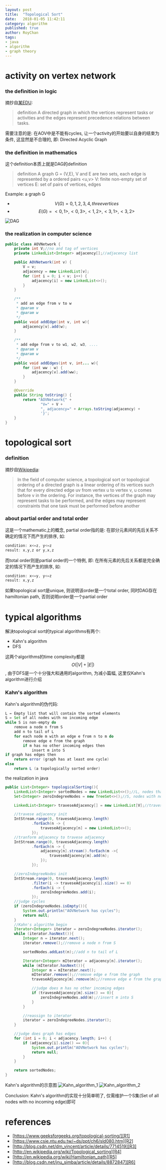 ```yaml
---
layout: post
title:  "Topological Sort"
date:   2018-01-05 11:42:11
category: algorithm
published: true
author: RoyChan
tags:
- java
- algorithm
- graph theory
---
```


# activity on vertex network

### the definition in logic
摘抄自[某EDU][R2]:
> definition
> A directed graph in which the vertices represent tasks or activities and the edges represent precedence relations between tasks.

需要注意的是: 在AOV中是不能有cycles, 让一个activity的开始要以自身的结束为条件, 这显然是不合理的, 即: Directed Acyclic Graph

### the definition in mathematics
这个definition本质上就是DAG的definition
> definition
> A graph G = (V,E), V and E are two sets, each edge is represented by a ordered pairs <u,v>
> V: finite non-empty set of vertices
> E: set of pairs of vertices, edges

Example: a graph G
* $$V(G) = {0, 1, 2, 3, 4}, three vertices$$
* $$E(G) = {<0,1>,<0,3>,<1,2>,<3,1>,<3,2>}$$

![DAG](https://raw.githubusercontent.com/RoyWorld/RoyWorld.github.io/master/images/20170105_DAG.png)

### the realization in computer science
```java
public class AOVNetwork {
    private int V;//no and tag of vertices
    private LinkedList<Integer> adjacency[];//adjacency list

    public AOVNetwork(int v) {
        V = v;
        adjacency = new LinkedList[v];
        for (int i = 0; i < v; i++) {
            adjacency[i] = new LinkedList<>();
        }
    }

    /**
     * add an edge from v to w
     * @param v
     * @param w
     */
    public void addEdge(int v, int w){
        adjacency[v].add(w);
    }

    /**
     * add edge from v to w1, w2, w3, ....
     * @param v
     * @param w
     */
    public void addEdges(int v, int... w){
        for (int ww : w) {
            adjacency[v].add(ww);
        }
    }

    @Override
    public String toString() {
        return "AOVNetwork{" +
                "V=" + V +
                ", adjacency=" + Arrays.toString(adjacency) +
                '}';
    }
}
```

# topological sort

### definition
摘抄自[Wikipedia][R4]:
> In the field of computer science, a topological sort or topological ordering of a directed graph is a linear ordering of its vertices such that for every directed edge uv from vertex u to vertex v, u comes before v in the ordering.
> For instance, the vertices of the graph may represent tasks to be performed, and the edges may represent constraints that one task must be performed before another

### about partial order and total order
这是一个mathematic上的概念, partial order指的是: 在部分元素间的先后关系不确定的情况下而产生的排序, 如:
```java
condition: x<=z, y<=z
result: x,y,z or y,x,z
```

而total order则是partial order的一个特例, 即: 在所有元素的先后关系都是完全确定的情况下而产生的排序, 如:
```java
condition: x<=y, y<=z
result: x,y,z
```

如果topological sort是unique, 则说明该order是一个total order, 同时DAG存在hamiltonian path, 否则说明order是一个partial order

# typical algorithms

解决topological sort的typical algorithms有两个:
* Kahn's algorithm
* DFS

这两个algorithms的time complexity都是$$O(|V| + |E|)$$, 由于DFS是一个十分强大和通用的algorithm, 为减小篇幅, 这里仅Kahn's algorithm进行介绍

### Kahn's algorithm
Kahn's algorithm的伪代码:
```java
L ← Empty list that will contain the sorted elements
S ← Set of all nodes with no incoming edge
while S is non-empty do
    remove a node n from S
    add n to tail of L
    for each node m with an edge e from n to m do
        remove edge e from the graph
        if m has no other incoming edges then
            insert m into S
if graph has edges then
    return error (graph has at least one cycle)
else 
    return L (a topologically sorted order)
```

the realization in java
```java
public List<Integer> topologicalSorting(){
    LinkedList<Integer> sortedNodes = new LinkedList<>();//L, nodes that have bean sorted
    Set<Integer> zeroIndegreeNodes = new TreeSet<>();//S, nodes with no incoming edge

    LinkedList<Integer> traveseAdjacency[] = new LinkedList[V];//travese adjacency list

    //travese adjacency init
    IntStream.range(0, traveseAdjacency.length)
            .forEach(n -> {
                traveseAdjacency[n] = new LinkedList<>();
            });
    //tranform adjacency to travese adjacency
    IntStream.range(0, traveseAdjacency.length)
            .forEach(n -> {
                adjacency[n].stream().forEach(m ->{
                    traveseAdjacency[m].add(n);
                });
            });

    //zeroIndegreeNodes init
    IntStream.range(0, traveseAdjacency.length)
            .filter(i -> traveseAdjacency[i].size() == 0)
            .forEach(i -> {
                zeroIndegreeNodes.add(i);
            });
    //judge cycles
    if (zeroIndegreeNodes.isEmpty()){
        System.out.println("AOVNetwork has cycles");
        return null;
    }
    //Kahn's algorithm begin
    Iterator<Integer> iterator = zeroIndegreeNodes.iterator();
    while (iterator.hasNext()){
        Integer n = iterator.next();
        iterator.remove();//remove a node n from S

        sortedNodes.addLast(n);//add n to tail of L

        Iterator<Integer> mIterator = adjacency[n].iterator();
        while (mIterator.hasNext()){
            Integer m = mIterator.next();
            mIterator.remove();//remove edge e from the graph
            traveseAdjacency[m].remove(n);//remove edge e from the graph

            //judge does m has no other incoming edges
            if (traveseAdjacency[m].size() == 0){
                zeroIndegreeNodes.add(m);//insert m into S
            }
        }

        //reassign to iterator
        iterator = zeroIndegreeNodes.iterator();
    }

    //judge does graph has edges
    for (int i = 0; i < adjacency.length; i++) {
        if (adjacency[i].size() == 0){
            System.out.println("AOVNetwork has cycles");
            return null;
        }
    }

    return sortedNodes;
}
```

Kahn's algorithm的示意图
![Kahn_algorithm_1](https://raw.githubusercontent.com/RoyWorld/RoyWorld.github.io/master/images/20170105_Kahn_algorithm_1.png)
![Kahn_algorithm_2](https://raw.githubusercontent.com/RoyWorld/RoyWorld.github.io/master/images/20170105_Kahn_algorithm_2.png)

Conclusion: Kahn's algorithm的实现十分简单明了, 仅需维护一个S集(Set of all nodes with no incoming edge)即可


# references
- [https://www.geeksforgeeks.org/topological-sorting/][R1]
- [https://www.csie.ntu.edu.tw/~ds/ppt/ch6/sld080.htm][R2]
- [http://blog.csdn.net/dm_vincent/article/details/7714519][R3]
- [http://en.wikipedia.org/wiki/Topological_sorting][R4]
- [http://en.wikipedia.org/wiki/Hamiltonian_path][R5]
- [http://blog.csdn.net/jnu_simba/article/details/8872847][R6]



[R1]: https://www.geeksforgeeks.org/topological-sorting/
[R2]: https://www.csie.ntu.edu.tw/~ds/ppt/ch6/sld080.htm
[R3]: http://blog.csdn.net/dm_vincent/article/details/7714519
[R4]: http://en.wikipedia.org/wiki/Topological_sorting
[R5]: http://en.wikipedia.org/wiki/Hamiltonian_path
[R6]: http://blog.csdn.net/jnu_simba/article/details/8872847